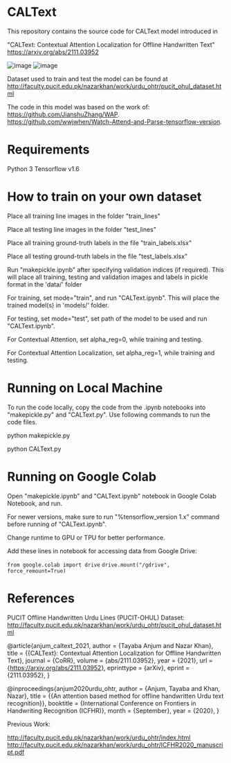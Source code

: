 # CALText
This repository contains the source code for CALText model introduced in

"CALText: Contextual Attention Localization for Offline Handwritten Text"
https://arxiv.org/abs/2111.03952

![image](https://user-images.githubusercontent.com/46027794/139389185-14b0c864-b740-4063-b350-b30798a6a4ba.png) ![image](https://user-images.githubusercontent.com/46027794/139389407-7e8fb63e-6259-49fa-8cbc-7cfb2de6b969.png)







Dataset used to train and test the model can be found at http://faculty.pucit.edu.pk/nazarkhan/work/urdu_ohtr/pucit_ohul_dataset.html


The code in this model was based on the work of:
https://github.com/JianshuZhang/WAP.
https://github.com/wwjwhen/Watch-Attend-and-Parse-tensorflow-version.

# Requirements

Python 3
Tensorflow v1.6


# How to train on your own dataset

Place all training line images in the folder "train_lines"

Place all testing line images in the folder "test_lines"

Place all training ground-truth labels in the file "train_labels.xlsx"

Place all testing ground-truth labels in the file "test_labels.xlsx"

Run "makepickle.ipynb" after specifying validation indices (if required). This will place all training, testing and validation images and labels in pickle format in the 'data/' folder

For training, set mode="train", and run "CALText.ipynb". This will place the trained model(s) in 'models/' folder.

For testing, set mode="test", set path of the model to be used and run "CALText.ipynb".

For Contextual Attention, set alpha_reg=0, while training and testing.

For Contextual Attention Localization, set alpha_reg=1, while training and testing.



# Running on Local Machine

To run the code locally, copy the code from the .ipynb notebooks into "makepickle.py" and "CALText.py". Use following commands to run the code files.

python makepickle.py

python CALText.py



# Running on Google Colab

Open "makepickle.ipynb" and "CALText.ipynb" notebook in Google Colab Notebook, and run.

For newer versions, make sure to run "%tensorflow_version 1.x" command before running of "CALText.ipynb".

Change runtime to GPU or TPU for better performance.


Add these lines in notebook for accessing data from Google Drive: 

`from google.colab import drive`
`drive.mount("/gdrive", force_remount=True)`


# References

PUCIT Offline Handwritten Urdu Lines (PUCIT-OHUL) Dataset: http://faculty.pucit.edu.pk/nazarkhan/work/urdu_ohtr/pucit_ohul_dataset.html

@article{anjum_caltext_2021,
  author    = {Tayaba Anjum and Nazar Khan},
  title     = {{CALText}: Contextual Attention Localization for Offline Handwritten Text},
  journal   = {CoRR},
  volume    = {abs/2111.03952},
  year      = {2021},
  url       = {https://arxiv.org/abs/2111.03952},
  eprinttype = {arXiv},
  eprint    = {2111.03952},
}

@inproceedings{anjum2020urdu_ohtr,
    author = {Anjum, Tayaba and Khan, Nazar},
    title = {{An attention based method for offline handwritten Urdu text recognition}},
    booktitle = {International Conference on Frontiers in Handwriting Recognition (ICFHR)},
    month = {September},
    year = {2020},
}

Previous Work:

http://faculty.pucit.edu.pk/nazarkhan/work/urdu_ohtr/index.html
http://faculty.pucit.edu.pk/nazarkhan/work/urdu_ohtr/ICFHR2020_manuscript.pdf




